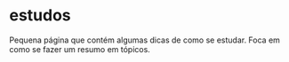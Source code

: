 # estudos
Pequena página que contém algumas dicas de como se estudar. Foca em como se fazer um resumo em tópicos.
